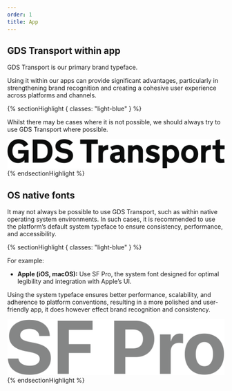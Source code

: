 ```yaml
---
order: 1
title: App
---
```


## GDS Transport within app

GDS Transport is our primary brand typeface.

Using it within our apps can provide significant advantages, particularly in strengthening brand recognition and creating a cohesive user experience across platforms and channels.

{% sectionHighlight { classes: "light-blue" } %}

Whilst there may be cases where it is not possible, we should always try to use GDS Transport where possible.

<!-- TODO: image is duplicated in ../social/ -->

![TODO](./gds-transport.svg)
{% endsectionHighlight %}

## OS native fonts

It may not always be possible to use GDS Transport, such as within native operating system environments. In such cases, it is recommended to use the platform’s default system typeface to ensure consistency, performance, and accessibility.

{% sectionHighlight { classes: "light-blue" } %}

For example:

- **Apple (iOS, macOS):** Use SF Pro, the system font designed for optimal legibility and integration with Apple’s UI.

Using the system typeface ensures better performance, scalability, and adherence to platform conventions, resulting in a more polished and user-friendly app, it does however effect brand recognition and consistency.

![TODO](./sf-pro.svg)
{% endsectionHighlight %}
